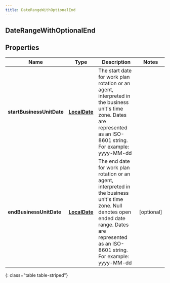 ```yaml
---
title: DateRangeWithOptionalEnd
---
```


## DateRangeWithOptionalEnd

## Properties

| Name                      | Type                                               | Description                                                                                                                                                                                                 | Notes      |
| ------------------------- | -------------------------------------------------- | ----------------------------------------------------------------------------------------------------------------------------------------------------------------------------------------------------------- | ---------- |
| **startBusinessUnitDate** | <!----><!---->[**LocalDate**](LocalDate.md)<!----> | The start date for work plan rotation or an agent, interpreted in the business unit&#39;s time zone. Dates are represented as an ISO-8601 string. For example: yyyy-MM-dd                                   |            |
| **endBusinessUnitDate**   | <!----><!---->[**LocalDate**](LocalDate.md)<!----> | The end date for work plan rotation or an agent, interpreted in the business unit&#39;s time zone. Null denotes open ended date range. Dates are represented as an ISO-8601 string. For example: yyyy-MM-dd | [optional] |

{: class="table table-striped"}
